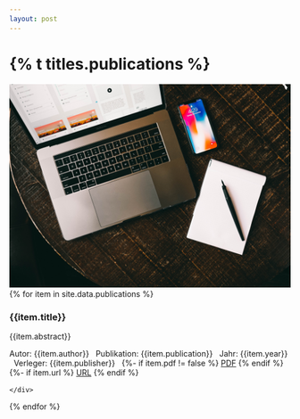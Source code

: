 ```yaml
---
layout: post
---
```


<h1 class="post-title divided p-name" itemprop="name headline">{% t titles.publications %}</h1>

<div class="publications">
  <img src="/assets/images/publications-2.jpg">
  {% for item in site.data.publications %}
    <h3>{{item.title}}</h3>
    <div>
      <div class="abstract">
        {{item.abstract}}
        <br />
        <p>
          <span>Autor:</span> {{item.author}}
          <span>&nbsp;</span>
          <span>Publikation:</span> {{item.publication}}
          <span>&nbsp;</span>
          <span>Jahr:</span> {{item.year}}
          <span>&nbsp;</span>
          <span>Verleger:</span> {{item.publisher}}
          <span>&nbsp;</span>
          {%- if item.pdf != false %}
            <span><a href="/assets/pdf/{{item.pdf}}" target="_blank">PDF</a></span>
          {% endif %}
          {%- if item.url %}
            <span><a href="{{item.url}}" target="_blank">URL</a></span>
          {% endif %}
        </p>
      </div>
      
    </div>
  {% endfor %}
</div>

